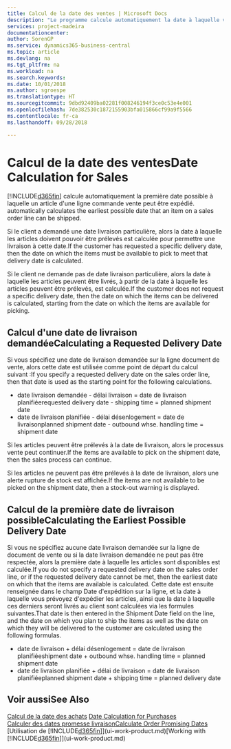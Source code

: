 ```yaml
---
title: Calcul de la date des ventes | Microsoft Docs
description: "Le programme calcule automatiquement la date à laquelle vous devez commander un article pour l'avoir en inventaire à une certaine date. Il s'agit de la date à laquelle des articles commandés à une date donnée devraient être disponibles pour le prélèvement."
services: project-madeira
documentationcenter: 
author: SorenGP
ms.service: dynamics365-business-central
ms.topic: article
ms.devlang: na
ms.tgt_pltfrm: na
ms.workload: na
ms.search.keywords: 
ms.date: 10/01/2018
ms.author: sgroespe
ms.translationtype: HT
ms.sourcegitcommit: 9dbd92409ba02281f008246194f3ce0c53e4e001
ms.openlocfilehash: 7de382530c1872155903bfa015866cf99a9f5566
ms.contentlocale: fr-ca
ms.lasthandoff: 09/28/2018

---
```

# <a name="date-calculation-for-sales"></a><span data-ttu-id="5e2e7-104">Calcul de la date des ventes</span><span class="sxs-lookup"><span data-stu-id="5e2e7-104">Date Calculation for Sales</span></span>
[!INCLUDE[d365fin](includes/d365fin_md.md)] <span data-ttu-id="5e2e7-105">calcule automatiquement la première date possible à laquelle un article d'une ligne commande vente peut être expédié.</span><span class="sxs-lookup"><span data-stu-id="5e2e7-105"> automatically calculates the earliest possible date that an item on a sales order line can be shipped.</span></span>

<span data-ttu-id="5e2e7-106">Si le client a demandé une date livraison particulière, alors la date à laquelle les articles doivent pouvoir être prélevés est calculée pour permettre une livraison à cette date.</span><span class="sxs-lookup"><span data-stu-id="5e2e7-106">If the customer has requested a specific delivery date, then the date on which the items must be available to pick to meet that delivery date is calculated.</span></span>

<span data-ttu-id="5e2e7-107">Si le client ne demande pas de date livraison particulière, alors la date à laquelle les articles peuvent être livrés, à partir de la date à laquelle les articles peuvent être prélevés, est calculée.</span><span class="sxs-lookup"><span data-stu-id="5e2e7-107">If the customer does not request a specific delivery date, then the date on which the items can be delivered is calculated, starting from the date on which the items are available for picking.</span></span>

## <a name="calculating-a-requested-delivery-date"></a><span data-ttu-id="5e2e7-108">Calcul d'une date de livraison demandée</span><span class="sxs-lookup"><span data-stu-id="5e2e7-108">Calculating a Requested Delivery Date</span></span>
<span data-ttu-id="5e2e7-109">Si vous spécifiez une date de livraison demandée sur la ligne document de vente, alors cette date est utilisée comme point de départ du calcul suivant :</span><span class="sxs-lookup"><span data-stu-id="5e2e7-109">If you specify a requested delivery date on the sales order line, then that date is used as the starting point for the following calculations.</span></span>

- <span data-ttu-id="5e2e7-110">date livraison demandée - délai livraison = date de livraison planifiée</span><span class="sxs-lookup"><span data-stu-id="5e2e7-110">requested delivery date - shipping time = planned shipment date</span></span>
- <span data-ttu-id="5e2e7-111">date de livraison planifiée - délai désenlogement = date de livraison</span><span class="sxs-lookup"><span data-stu-id="5e2e7-111">planned shipment date - outbound whse. handling time = shipment date</span></span>

<span data-ttu-id="5e2e7-112">Si les articles peuvent être prélevés à la date de livraison, alors le processus vente peut continuer.</span><span class="sxs-lookup"><span data-stu-id="5e2e7-112">If the items are available to pick on the shipment date, then the sales process can continue.</span></span>

<span data-ttu-id="5e2e7-113">Si les articles ne peuvent pas être prélevés à la date de livraison, alors une alerte rupture de stock est affichée.</span><span class="sxs-lookup"><span data-stu-id="5e2e7-113">If the items are not available to be picked on the shipment date, then a stock-out warning is displayed.</span></span>

## <a name="calculating-the-earliest-possible-delivery-date"></a><span data-ttu-id="5e2e7-114">Calcul de la première date de livraison possible</span><span class="sxs-lookup"><span data-stu-id="5e2e7-114">Calculating the Earliest Possible Delivery Date</span></span>
<span data-ttu-id="5e2e7-115">Si vous ne spécifiez aucune date livraison demandée sur la ligne de document de vente ou si la date livraison demandée ne peut pas être respectée, alors la première date à laquelle les articles sont disponibles est calculée.</span><span class="sxs-lookup"><span data-stu-id="5e2e7-115">If you do not specify a requested delivery date on the sales order line, or if the requested delivery date cannot be met, then the earliest date on which that the items are available is calculated.</span></span> <span data-ttu-id="5e2e7-116">Cette date est ensuite renseignée dans le champ Date d'expédition sur la ligne, et la date à laquelle vous prévoyez d'expédier les articles, ainsi que la date à laquelle ces derniers seront livrés au client sont calculées via les formules suivantes.</span><span class="sxs-lookup"><span data-stu-id="5e2e7-116">That date is then entered in the Shipment Date field on the line, and the date on which you plan to ship the items as well as the date on which they will be delivered to the customer are calculated using the following formulas.</span></span>

- <span data-ttu-id="5e2e7-117">date de livraison + délai désenlogement = date de livraison planifiée</span><span class="sxs-lookup"><span data-stu-id="5e2e7-117">shipment date + outbound whse. handling time = planned shipment date</span></span>
- <span data-ttu-id="5e2e7-118">date de livraison planifiée + délai de livraison = date de livraison planifiée</span><span class="sxs-lookup"><span data-stu-id="5e2e7-118">planned shipment date + shipping time = planned delivery date</span></span>


## <a name="see-also"></a><span data-ttu-id="5e2e7-119">Voir aussi</span><span class="sxs-lookup"><span data-stu-id="5e2e7-119">See Also</span></span>  
 <span data-ttu-id="5e2e7-120">[Calcul de la date des achats](purchasing-date-calculation-for-purchases.md) </span><span class="sxs-lookup"><span data-stu-id="5e2e7-120">[Date Calculation for Purchases](purchasing-date-calculation-for-purchases.md) </span></span>  
 [<span data-ttu-id="5e2e7-121">Calculer des dates promesse livraison</span><span class="sxs-lookup"><span data-stu-id="5e2e7-121">Calculate Order Promising Dates</span></span>](sales-how-to-calculate-order-promising-dates.md)  
 <span data-ttu-id="5e2e7-122">[Utilisation de [!INCLUDE[d365fin](includes/d365fin_md.md)]](ui-work-product.md)</span><span class="sxs-lookup"><span data-stu-id="5e2e7-122">[Working with [!INCLUDE[d365fin](includes/d365fin_md.md)]](ui-work-product.md)</span></span>

